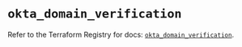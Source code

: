 # `okta_domain_verification`

Refer to the Terraform Registry for docs: [`okta_domain_verification`](https://registry.terraform.io/providers/okta/okta/4.11.0/docs/resources/domain_verification).
